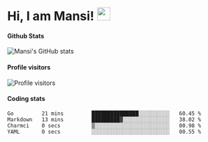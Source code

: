 # Hi, I am Mansi! <img src="https://user-images.githubusercontent.com/1303154/88677602-1635ba80-d120-11ea-84d8-d263ba5fc3c0.gif" width="30px">

#### Github Stats

![Mansi's GitHub stats](https://github-readme-stats.vercel.app/api?username=mansikulkarni96&theme=tokyonight&count_private=true&show_icons=true&hide=contribs)

#### Profile visitors

![Profile visitors](https://visitor-badge.glitch.me/badge?page_id=page.id&left_color=grey&right_color=blue)

#### Coding stats

<!--START_SECTION:waka-->

```text
Go         21 mins         ███████████████░░░░░░░░░░   60.45 %
Markdown   13 mins         █████████▓░░░░░░░░░░░░░░░   38.02 %
Charmci    0 secs          ▒░░░░░░░░░░░░░░░░░░░░░░░░   00.98 %
YAML       0 secs          ░░░░░░░░░░░░░░░░░░░░░░░░░   00.55 %
```

<!--END_SECTION:waka-->
